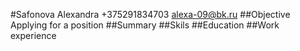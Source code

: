 #Safonova Alexandra
+375291834703
alexa-09@bk.ru
##Objective
Applying for a position
##Summary
##Skils
##Education
##Work experience
